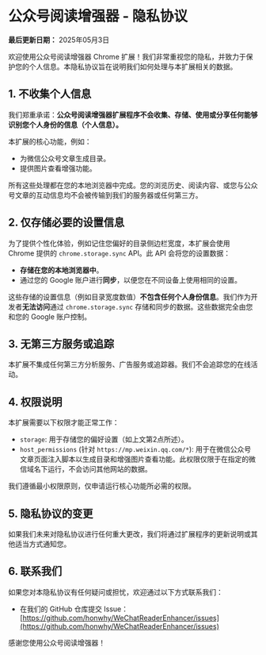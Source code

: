 # 公众号阅读增强器 - 隐私协议

**最后更新日期：** 2025年05月3日

欢迎使用公众号阅读增强器 Chrome 扩展！我们非常重视您的隐私，并致力于保护您的个人信息。本隐私协议旨在说明我们如何处理与本扩展相关的数据。

## 1. 不收集个人信息

我们郑重承诺：**公众号阅读增强器扩展程序不会收集、存储、使用或分享任何能够识别您个人身份的信息（个人信息）。**

本扩展的核心功能，例如：

- 为微信公众号文章生成目录。
- 提供图片查看增强功能。

所有这些处理都在您的本地浏览器中完成。您的浏览历史、阅读内容、或您与公众号文章的互动信息均不会被传输到我们的服务器或任何第三方。

## 2. 仅存储必要的设置信息

为了提供个性化体验，例如记住您偏好的目录侧边栏宽度，本扩展会使用 Chrome 提供的 `chrome.storage.sync` API。此 API 会将您的设置数据：

- **存储在您的本地浏览器中**。
- 通过您的 Google 账户进行**同步**，以便您在不同设备上使用相同的设置。

这些存储的设置信息（例如目录宽度数值）**不包含任何个人身份信息**。我们作为开发者**无法访问**通过 `chrome.storage.sync` 存储和同步的数据。这些数据完全由您和您的 Google 账户控制。

## 3. 无第三方服务或追踪

本扩展不集成任何第三方分析服务、广告服务或追踪器。我们不会追踪您的在线活动。

## 4. 权限说明

本扩展需要以下权限才能正常工作：

- `storage`: 用于存储您的偏好设置（如上文第2点所述）。
- `host_permissions` (针对 `https://mp.weixin.qq.com/*`): 用于在微信公众号文章页面注入脚本以生成目录和增强图片查看功能。此权限仅限于在指定的微信域名下运行，不会访问其他网站的数据。

我们遵循最小权限原则，仅申请运行核心功能所必需的权限。

## 5. 隐私协议的变更

如果我们未来对隐私协议进行任何重大更改，我们将通过扩展程序的更新说明或其他适当方式通知您。

## 6. 联系我们

如果您对本隐私协议有任何疑问或担忧，欢迎通过以下方式联系我们：

- 在我们的 GitHub 仓库提交 Issue：[https://github.com/honwhy/WeChatReaderEnhancer/issues](https://github.com/honwhy/WeChatReaderEnhancer/issues)

感谢您使用公众号阅读增强器！
